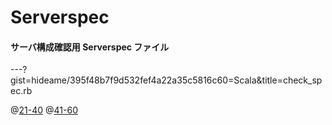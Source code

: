 # Serverspec
#### サーバ構成確認用 Serverspec ファイル

---?gist=hideame/395f48b7f9d532fef4a22a35c5816c60=Scala&title=check_spec.rb

@[21-40](21-40)
@[41-60](41-60)
